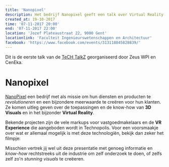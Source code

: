 ```yaml
---
title: 'Nanopixel'
description: Het bedrijf Nanopixel geeft een talk over Virtual Reality.
created_at: 19-10-2017
time: '07-11-2017 20:00'
end: '07-11-2017 22:00'
location: 'Jozef Plateaustraat 22, 9000 Gent'
locationlink: 'Faculteit Ingenieurswetenschappen en Architectuur'
facebook: 'https://www.facebook.com/events/313118845828839/'
---
```


Dit is de eerste talk van de [TeCH TalkZ](<%= @items['/bloch/17-18/tech-talkz.md'].path %>) georganiseerd door Zeus WPI en CenEka.

# Nanopixel

[NanoPixel](https://www.nanopixel.be/nl) een bedrijf met als missie om hun diensten en producten te _revolutioneren_ en een bijzondere meerwaarde te creëren voor hun klanten. Ze komen uitleg geven over de toepassingen en de know-how van **3D Visuals** en in het bijzonder **Virtual Reality**.

Bekende projecten zijn de vele markups voor vastgoedmakelaars en de **VR Experience** die aangeboden wordt in Technopolis. Voor een voorsmaakje over wat er allemaal mogelijk is met deze technologiën, bekijk dan zeker het filmpje:

<figure class="image is-16by9" style="position: relative;">
<iframe src="https://player.vimeo.com/video/142134833" style="position: absolute; top: 0; left: 0; width: 100%; height: 100%;" frameborder="0" webkitallowfullscreen mozallowfullscreen allowfullscreen>
</iframe>
</figure>


Misschien vertrek jij wel uit deze presentatie met genoeg informatie en _know-how_ rechtstreeks uit de industrie om zelf onderzoek te doen, of zelfs zelf zo'n _stunning visuals_ te creëeren.

